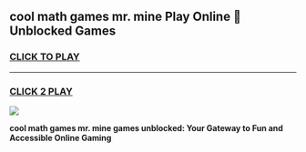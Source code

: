 
## cool math games mr. mine Play Online 👋 Unblocked Games
<h3>
<a href="https://news.freeplayer.one?title=cool_math_games_mr._mine&ref=17CMG">CLICK TO PLAY</a></h3>
<hr>

<h3>
<a href="https://news.freeplayer.one?title=cool_math_games_mr._mine&ref=17CMG">CLICK 2 PLAY</a>
  
</h3>

<a href="https://news.freeplayer.one?title=cool_math_games_mr._mine&ref=17CMG/"><img src="https://clearcache.store/games.png"></a>


**cool math games mr. mine games unblocked: Your Gateway to Fun and Accessible Online Gaming**
